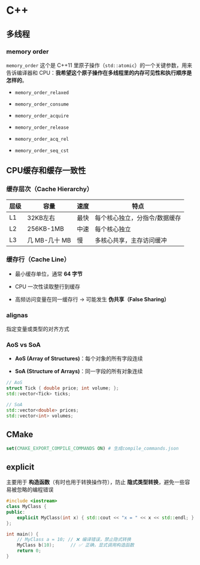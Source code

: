 # C++

## 多线程

### memory order

`memory_order` 这个是 C++11 里原子操作（`std::atomic`）的一个关键参数，用来告诉编译器和 CPU：**我希望这个原子操作在多线程里的内存可见性和执行顺序是怎样的**。

* `memory_order_relaxed`

* `memory_order_consume`

* `memory_order_acquire`

* `memory_order_release`

* `memory_order_acq_rel`

* `memory_order_seq_cst`

## CPU缓存和缓存一致性

### 缓存层次（Cache Hierarchy）

| 层级  | 容量         | 速度  | 特点              |
| --- | ---------- | --- | --------------- |
| L1  | 32KB左右     | 最快  | 每个核心独立，分指令/数据缓存 |
| L2  | 256KB-1MB  | 中速  | 每个核心独立          |
| L3  | 几 MB-几十 MB | 慢   | 多核心共享，主存访问缓冲    |

### 缓存行（Cache Line）

- 最小缓存单位，通常 **64 字节**

- CPU 一次性读取整行到缓存

- 高频访问变量在同一缓存行 → 可能发生 **伪共享（False Sharing）**

### alignas

指定变量或类型的对齐方式

### AoS vs SoA

- **AoS (Array of Structures)**：每个对象的所有字段连续

- **SoA (Structure of Arrays)**：同一字段的所有对象连续

```cpp
// AoS
struct Tick { double price; int volume; };
std::vector<Tick> ticks;

// SoA
std::vector<double> prices;
std::vector<int> volumes;
```

### 

## CMake

```cmake
set(CMAKE_EXPORT_COMPILE_COMMANDS ON) # 生成compile_commands.json
```

## explicit

主要用于 **构造函数**（有时也用于转换操作符），防止 **隐式类型转换**，避免一些容易被忽略的编程错误

```cpp
#include <iostream>
class MyClass {
public:
    explicit MyClass(int x) { std::cout << "x = " << x << std::endl; }
};

int main() {
    // MyClass a = 10; // ❌ 编译错误，禁止隐式转换
    MyClass b(10);      // ✅ 正确，显式调用构造函数
    return 0;
}
```